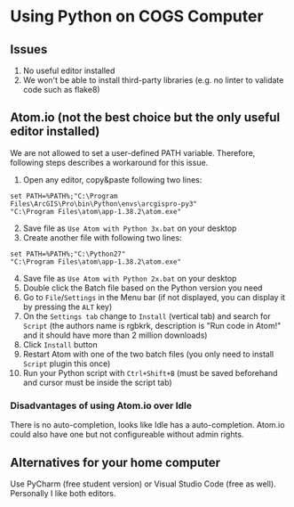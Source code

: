 # Using Python on COGS Computer
## Issues
1. No useful editor installed
2. We won't be able to install third-party libraries (e.g. no linter to validate code such as flake8)

## Atom.io (not the best choice but the only useful editor installed)
We are not allowed to set a user-defined PATH variable. Therefore, following steps describes a workaround for this issue.
1. Open any editor, copy&paste following two lines:
```
set PATH=%PATH%;"C:\Program Files\ArcGIS\Pro\bin\Python\envs\arcgispro-py3"
"C:\Program Files\atom\app-1.38.2\atom.exe"
```
2. Save file as `Use Atom with Python 3x.bat` on your desktop
3. Create another file with following two lines:
```
set PATH=%PATH%;"C:\Python27"
"C:\Program Files\atom\app-1.38.2\atom.exe"
```
4. Save file as `Use Atom with Python 2x.bat` on your desktop
5. Double click the Batch file based on the Python version you need
6. Go to `File`/`Settings` in the Menu bar (if not displayed, you can display it by pressing the `ALT` key)
7. On the `Settings tab` change to `Install` (vertical tab) and search for `Script` (the authors name is rgbkrk, description is "Run code in Atom!" and it should have more than 2 million downloads)
8. Click `Install` button
9. Restart Atom with one of the two batch files (you only need to install `Script` plugin this once)
10. Run your Python script with `Ctrl+Shift+B` (must be saved beforehand and cursor must be inside the script tab)
### Disadvantages of using Atom.io over Idle
There is no auto-completion, looks like Idle has a auto-completion. Atom.io could also have one but not configureable without admin rights.

## Alternatives for your home computer
Use PyCharm (free student version) or Visual Studio Code (free as well). Personally I like both editors.
